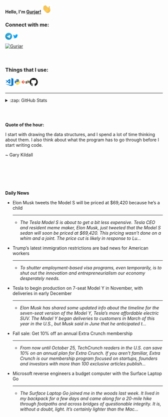 #### Hello, I'm [Gurjar!](https://GurjarKing.github.io) <img src="https://raw.githubusercontent.com/ABSphreak/ABSphreak/master/gifs/Hi.gif" width="30px"></h2>


### Connect with me:

[<img align="left" alt="Gurjar | Telegram" width="22px" src="https://raw.githubusercontent.com/github/explore/80688e429a7d4ef2fca1e82350fe8e3517d3494d/topics/telegram/telegram.png" />][Telegram]
[<img align="left" alt="Gurjar | Twitter" width="22px" src="https://raw.githubusercontent.com/github/explore/80688e429a7d4ef2fca1e82350fe8e3517d3494d/topics/twitter/twitter.png" />][Twitter]
<br >
<br >
<a href="https://github.com/GurjarKing"><img src="https://komarev.com/ghpvc/?username=GurjarKing" alt="Gurjar" /></a> <br />
<br />
<br />
<!-- <br >

![](https://visitor-badge.glitch.me/badge?page_id=GurjarKing)

<br /> -->

### Things that I use:

[<img align="left" alt="Visual Studio Code" width="26px" src="https://raw.githubusercontent.com/github/explore/80688e429a7d4ef2fca1e82350fe8e3517d3494d/topics/visual-studio-code/visual-studio-code.png" />][VSCode]
[<img align="left" alt="Python" width="26px" src="https://raw.githubusercontent.com/github/explore/80688e429a7d4ef2fca1e82350fe8e3517d3494d/topics/python/python.png" />][Python]
[<img align="left" alt="Git" width="26px" src="https://raw.githubusercontent.com/github/explore/80688e429a7d4ef2fca1e82350fe8e3517d3494d/topics/git/git.png" />][Git]
[<img align="left" alt="GitHub" width="26px" src="https://raw.githubusercontent.com/github/explore/78df643247d429f6cc873026c0622819ad797942/topics/github/github.png" />][Github]

<br />
<br />

---
<details>
  <summary>:zap: GitHub Stats</summary>

<img align="left" alt="Gurjar's Github Stats" src="https://github-readme-stats.vercel.app/api?username=GurjarKing&show_icons=true&hide_border=true&count_private=true&include_all_commit=true&theme=algolia" />

</details>

<!-- ### 🔔 My latest tweet
<a href="https://twitter.com/Gurjar_King43" target="_blank">
	<img src="https://github.com/GurjarKing/GurjarKing/raw/master/tweet.png" width="70%" align="center" alt="Click to view on Twitter" title="My latest tweet, as an image"/>
</a> -->
<br>

<pre>

</pre>

**Quote of the hour:**

I start with drawing the data structures, and I spend a lot of time thinking about them. I also think about what the program has to go through before I start writing code.

~ Gary Kildall
<pre>

</pre>
<br>
<pre>


</pre>
<strong>Daily News</strong>
  
  - Elon Musk tweets the Model S will be priced at $69,420 because he’s a child
     <hr/>
     
      - *The Tesla Model S is about to get a bit less expensive. Tesla CEO and resident meme maker, Elon Musk, just tweeted that the Model S sedan will soon be priced at $69,420. This pricing wasn’t done on a whim and a joint. The price cut is likely in response to Lu…*
     
  - Trump’s latest immigration restrictions are bad news for American workers
      <hr/>
      
      - *To shutter employment-based visa programs, even temporarily, is to shut out the innovation and entrepreneurialism our economy desperately needs.*
      
  - Tesla to begin production on 7-seat Model Y in November, with deliveries in early December
      <hr/>
      
      - *Elon Musk has shared some updated info about the timeline for the seven-seat version of the Model Y, Tesla’s more affordable electric SUV. The Model Y began deliveries to customers in March of this year in the U.S., but Musk said in June that he anticipated t…*
      
  - Fall sale: Get 10% off an annual Extra Crunch membership
      <hr/>
      
      - *From now until October 25, TechCrunch readers in the U.S. can save 10% on an annual plan for Extra Crunch. If you aren’t familiar, Extra Crunch is our membership program focused on startups, founders and investors with more than 100 exclusive articles publish…*
       
  - Microsoft reverse engineers a budget computer with the Surface Laptop Go
      <hr/>
       
       - *The Surface Laptop Go joined me in the woods last week. It lived in my backpack for a few days and came along for a 20-mile hike through footpaths and across bridges of questionable integrity. It is, without a doubt, light. It’s certainly lighter than the Mac…*
      

<br />

[VSCode]: https://code.visualstudio.com/
[Python]: https://www.python.org/
[Git]: https://git-scm.com/
[Github]: https://github.com/
[Telegram]: https://t.me/Gurjar_King/
[Twitter]: https://twitter.com/Gurjar_King43/
